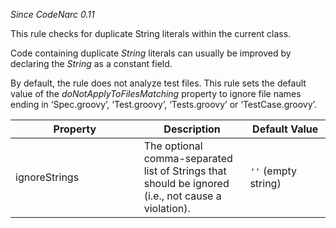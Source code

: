 *Since CodeNarc 0.11*

This rule checks for duplicate String literals within the current class.

Code containing duplicate *String* literals can usually be improved by
declaring the *String* as a constant field.

By default, the rule does not analyze test files. This rule sets the
default value of the *doNotApplyToFilesMatching* property to ignore file
names ending in ‘Spec.groovy’, ‘Test.groovy’, ‘Tests.groovy’ or
‘TestCase.groovy’.

<table>
<colgroup>
<col style="width: 40%" />
<col style="width: 33%" />
<col style="width: 25%" />
</colgroup>
<thead>
<tr class="header">
<th>Property</th>
<th>Description</th>
<th>Default Value</th>
</tr>
</thead>
<tbody>
<tr class="odd">
<td>ignoreStrings</td>
<td>The optional comma-separated list of Strings that should be ignored (i.e., not cause a violation).</td>
<td><code>''</code> (empty string)</td>
</tr>
</tbody>
</table>

